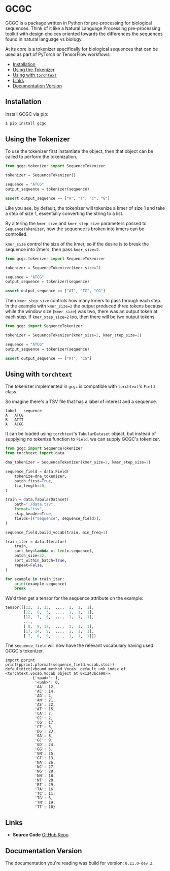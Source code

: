 # GCGC

GCGC is a package written in Python for pre-processing for biological sequences. Think of it like a
Natural Language Processing pre-processing toolkit with design choices oriented towards the
differences the sequences found in natural language vs biology.

At its core is a tokenizer specifically for biological sequences that can be
used as part of PyTorch or TensorFlow workflows.

<!-- vim-markdown-toc GFM -->

* [Installation](#installation)
* [Using the Tokenizer](#using-the-tokenizer)
* [Using with `torchtext`](#using-with-torchtext)
* [Links](#links)
* [Documentation Version](#documentation-version)

<!-- vim-markdown-toc -->

## Installation

Install GCGC via pip:

```bash
$ pip install gcgc
```

## Using the Tokenizer

To use the tokenizer first instantiate the object, then that object can be
called to perform the tokenization.

```python
from gcgc.tokenizer import SequenceTokenizer

tokenizer = SequenceTokenizer()

sequence = "ATCG"
output_sequence = tokenizer(sequence)

assert output_sequence == ["A", "T", "C", "G"]
```

Like you see, by default, the tokenizer will tokenize a kmer of size 1 and take
a step of size 1, essentially converting the string to a list.

By altering the `kmer_size` and `kmer_step_size` parameters passed to
`SequenceTokenizer`, how the sequence is broken into kmers can be controlled.

`kmer_size` control the size of the kmer, so if the desire is to break the
sequence into 2mers, then pass `kmer_size=2`.

```python
from gcgc.tokenizer import SequenceTokenizer

tokenizer = SequenceTokenizer(kmer_size=2)

sequence = "ATCG"
output_sequence = tokenizer(sequence)

assert output_sequence == ["AT", "TC", "CG"]
```

Then `kmer_step_size` controls how many kmers to pass through each step. In the
example with `kmer_size=2` the output produced three tokens because while the
window size (`kmer_size`) was two, there was an output token at each step. If
`kmer_step_size=2` too, then there will be two output tokens.

```python
from gcgc import SequenceTokenizer

tokenizer = SequenceTokenizer(kmer_size=2, kmer_step_size=2)

sequence = "ATCG"
output_sequence = tokenizer(sequence)

assert output_sequence == ["AT", "CG"]
```

## Using with `torchtext`

The tokenizer implemented in `gcgc` is compatible with `torchtext`'s `Field`
class.

So imagine there's a TSV file that has a label of interest and a sequence.

```
label   sequence
A   ATCG
B   ATTT
A   ACGG
```

It can be loaded using `torchtext`'s `TabularDataset` object, but instead of
supplying no tokenize function to `Field`, we can supply GCGC's tokenizer.

```python
from gcgc import SequenceTokenizer
from torchtext import data

dna_tokenizer = SequenceTokenizer(kmer_size=2, kmer_step_size=2)

sequence_field = data.Field(
    tokenize=dna_tokenizer,
    batch_first=True,
    fix_length=40,
)

train = data.TabularDataset(
    path="./data.tsv",
    format="tsv",
    skip_header=True,
    fields=[("sequence", sequence_field)],
)

sequence_field.build_vocab(train, min_freq=1)

train_iter = data.Iterator(
    train,
    sort_key=lambda x: len(x.sequence),
    batch_size=32,
    sort_within_batch=True,
    repeat=False,
)

for example in train_iter:
    print(example.sequence)
    break
```

We'd then get a tensor for the sequence attribute on the example:

```python
tensor([[13,  2, 13,  ...,  1,  1,  1],
        [12,  8,  3,  ...,  1,  1,  1],
        [12,  7,  5,  ...,  1,  1,  1],
        ...,
        [ 8,  8, 12,  ...,  1,  1,  1],
        [17, 14,  9,  ...,  1,  1,  1],
        [ 7,  8,  9,  ...,  1,  1,  1]])
```

The `sequence_field` will now have the relevant vocabulary having used GCGC's
tokenizer.

```
import pprint
print(pprint.pformat(sequence_field.vocab.stoi))
defaultdict(<bound method Vocab._default_unk_index of <torchtext.vocab.Vocab object at 0x1243bca90>>,
            {'<pad>': 1,
             '<unk>': 0,
             'AA': 12,
             'AC': 14,
             'AG': 4,
             'AN': 21,
             'AS': 22,
             'AT': 15,
             'CA': 7,
             'CC': 2,
             'CG': 17,
             'CT': 3,
             'DG': 23,
             'GA': 8,
             'GC': 9,
             'GD': 24,
             'GG': 5,
             'GN': 25,
             'GT': 13,
             'NA': 26,
             'NC': 27,
             'NG': 28,
             'NN': 18,
             'NT': 20,
             'RT': 29,
             'TA': 16,
             'TC': 11,
             'TG': 6,
             'TN': 19,
             'TT': 10}
```

## Links

- **Source Code** [GitHub Repo](https://github.com/tshauck/gcgc)

## Documentation Version

The documentation you're reading was build for version: `0.11.0-dev.2`.
